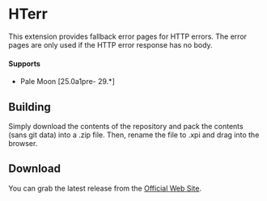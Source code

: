 # HTerr
This extension provides fallback error pages for HTTP errors. The error pages are only used if the HTTP error response has no body.

#### Supports
 * Pale Moon [25.0a1pre- 29.*]

## Building
Simply download the contents of the repository and pack the contents (sans git data) into a .zip file. Then, rename the file to .xpi and drag into the browser.

## Download
You can grab the latest release from the [Official Web Site](//realityripple.com/Software/Mozilla-Extensions/HTerr/).
